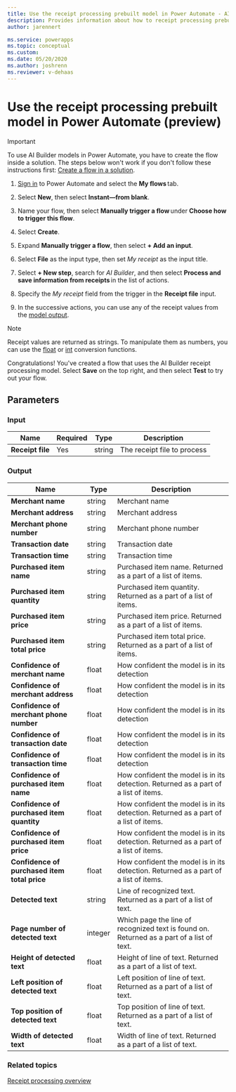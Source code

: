```yaml
---
title: Use the receipt processing prebuilt model in Power Automate - AI Builder | Microsoft Docs
description: Provides information about how to receipt processing prebuilt model in Power Automate 
author: jarennert

ms.service: powerapps
ms.topic: conceptual
ms.custom: 
ms.date: 05/20/2020
ms.author: joshrenn
ms.reviewer: v-dehaas
---
```



# Use the receipt processing prebuilt model in Power Automate (preview)


> [!IMPORTANT]
 > To use AI Builder models in Power Automate, you have to create the flow inside a solution. The steps below won't work if you don't follow these instructions first: [Create a flow in a solution](/flow/create-flow-solution).

1. [Sign in](https://flow.microsoft.com/signin) to Power Automate and select the **My flows** tab.

1. Select **New**, then select **Instant—from blank**.

1. Name your flow, then select **Manually trigger a flow** under **Choose how to trigger this flow**.

1. Select **Create**.

1. Expand **Manually trigger a flow**, then select **+ Add an input**.

1. Select **File** as the input type, then set *My receipt* as the input title.

1. Select **+ New step**, search for *AI Builder*, and then select **Process and save information from receipts** in the list of actions.

1. Specify the *My receipt* field from the trigger in the **Receipt file** input.

1. In the successive actions, you can use any of the receipt values from the [model output](#output).

>[!NOTE]
> Receipt values are returned as strings. To manipulate them as numbers, you can use the [float](https://docs.microsoft.com/azure/logic-apps/workflow-definition-language-functions-reference#float) or [int](https://docs.microsoft.com/azure/logic-apps/workflow-definition-language-functions-reference#int) conversion functions.

Congratulations! You've created a flow that uses the AI Builder receipt processing model. Select **Save** on the top right, and then select **Test** to try out your flow.


## Parameters
### Input
|Name|Required|Type|Description|
|---------|---------|---------|---------|
|**Receipt file**|Yes|string|The receipt file to process|

### Output
|Name|Type|Description|
|---------|---------|---------|
|**Merchant name**|string|Merchant name|
|**Merchant address**|string|Merchant address|
|**Merchant phone number**|string|Merchant phone number|
|**Transaction date**|string|Transaction date|
|**Transaction time**|string|Transaction time|
|**Purchased item name**|string|Purchased item name. Returned as a part of a list of items.|
|**Purchased item quantity**|string|Purchased item quantity. Returned as a part of a list of items.|
|**Purchased item price**|string|Purchased item price. Returned as a part of a list of items.|
|**Purchased item total price**|string|Purchased item total price. Returned as a part of a list of items.|
|**Confidence of merchant name**|float|How confident the model is in its detection|
|**Confidence of merchant address**|float|How confident the model is in its detection|
|**Confidence of merchant phone number**|float|How confident the model is in its detection|
|**Confidence of transaction date**|float|How confident the model is in its detection|
|**Confidence of transaction time**|float|How confident the model is in its detection|
|**Confidence of purchased item name**|float|How confident the model is in its detection. Returned as a part of a list of items.|
|**Confidence of purchased item quantity**|float|How confident the model is in its detection. Returned as a part of a list of items.|
|**Confidence of purchased item price**|float|How confident the model is in its detection. Returned as a part of a list of items.|
|**Confidence of purchased item total price**|float|How confident the model is in its detection. Returned as a part of a list of items.|
|**Detected text**|string|Line of recognized text. Returned as a part of a list of text.|
|**Page number of detected text**|integer|Which page the line of recognized text is found on. Returned as a part of a list of text.|
|**Height of detected text**|float|Height of line of text. Returned as a part of a list of text.|
|**Left position of detected text**|float|Left position of line of text. Returned as a part of a list of text.|
|**Top position of detected text**|float|Top position of line of text. Returned as a part of a list of text.|
|**Width of detected text**|float|Width of line of text. Returned as a part of a list of text.|


### Related topics

[Receipt processing overview](prebuilt-receipt-processing.md)
